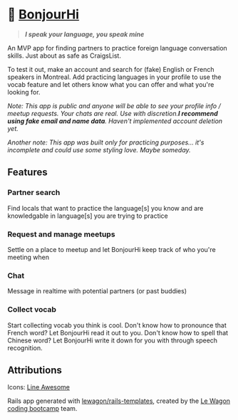 # :busts_in_silhouette: [BonjourHi](https://bonjourhiapp.herokuapp.com/) 
> _**I speak your language, you speak mine**_

An MVP app for finding partners to practice foreign language conversation skills. Just about as safe as CraigsList.

To test it out, make an account and search for (fake) English or French speakers in Montreal. Add practicing languages in your profile to use the vocab feature and let others know what you can offer and what you're looking for.

*Note: This app is public and anyone will be able to see your profile info / meetup requests. Your chats are real. Use with discretion.__I recommend using fake email and name data__. Haven't implemented account deletion yet.*

*Another note: This app was built only for practicing purposes... it's incomplete and could use some styling love. Maybe someday.*

## Features
### Partner search
Find locals that want to practice the language[s] you know and are knowledgable in language[s] you are trying to practice

### Request and manage meetups
Settle on a place to meetup and let BonjourHi keep track of who you're meeting when

### Chat
Message in realtime with potential partners (or past buddies)

### Collect vocab
Start collecting vocab you think is cool. Don't know how to pronounce that French word? Let BonjourHi read it out to you. Don't know how to spell that Chinese word? Let BonjourHi write it down for you with through speech recognition.

## Attributions
Icons: [Line Awesome](https://icons8.com/line-awesome)

Rails app generated with [lewagon/rails-templates](https://github.com/lewagon/rails-templates), created by the [Le Wagon coding bootcamp](https://www.lewagon.com) team.
